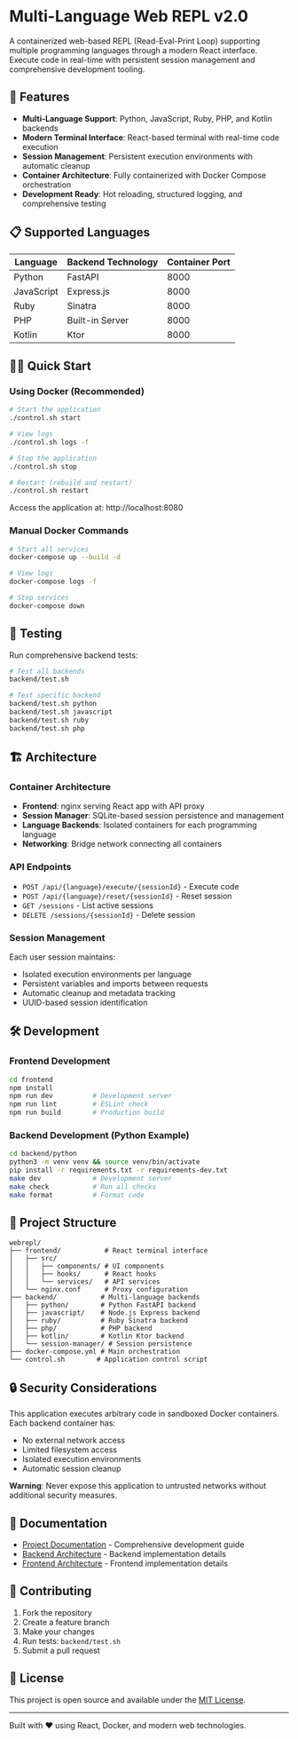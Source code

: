 # Multi-Language Web REPL v2.0

A containerized web-based REPL (Read-Eval-Print Loop) supporting multiple programming languages through a modern React interface. Execute code in real-time with persistent session management and comprehensive development tooling.

## 🚀 Features

- **Multi-Language Support**: Python, JavaScript, Ruby, PHP, and Kotlin backends
- **Modern Terminal Interface**: React-based terminal with real-time code execution
- **Session Management**: Persistent execution environments with automatic cleanup
- **Container Architecture**: Fully containerized with Docker Compose orchestration
- **Development Ready**: Hot reloading, structured logging, and comprehensive testing

## 📋 Supported Languages

| Language   | Backend Technology | Container Port |
|------------|-------------------|----------------|
| Python     | FastAPI           | 8000          |
| JavaScript | Express.js        | 8000          |
| Ruby       | Sinatra           | 8000          |
| PHP        | Built-in Server   | 8000          |
| Kotlin     | Ktor              | 8000          |

## 🏃‍♂️ Quick Start

### Using Docker (Recommended)

```bash
# Start the application
./control.sh start

# View logs
./control.sh logs -f

# Stop the application
./control.sh stop

# Restart (rebuild and restart)
./control.sh restart
```

Access the application at: http://localhost:8080

### Manual Docker Commands

```bash
# Start all services
docker-compose up --build -d

# View logs
docker-compose logs -f

# Stop services
docker-compose down
```

## 🧪 Testing

Run comprehensive backend tests:

```bash
# Test all backends
backend/test.sh

# Test specific backend
backend/test.sh python
backend/test.sh javascript
backend/test.sh ruby
backend/test.sh php
```

## 🏗️ Architecture

### Container Architecture
- **Frontend**: nginx serving React app with API proxy
- **Session Manager**: SQLite-based session persistence and management
- **Language Backends**: Isolated containers for each programming language
- **Networking**: Bridge network connecting all containers

### API Endpoints
- `POST /api/{language}/execute/{sessionId}` - Execute code
- `POST /api/{language}/reset/{sessionId}` - Reset session
- `GET /sessions` - List active sessions
- `DELETE /sessions/{sessionId}` - Delete session

### Session Management
Each user session maintains:
- Isolated execution environments per language
- Persistent variables and imports between requests
- Automatic cleanup and metadata tracking
- UUID-based session identification

## 🛠️ Development

### Frontend Development
```bash
cd frontend
npm install
npm run dev          # Development server
npm run lint         # ESLint check
npm run build        # Production build
```

### Backend Development (Python Example)
```bash
cd backend/python
python3 -m venv venv && source venv/bin/activate
pip install -r requirements.txt -r requirements-dev.txt
make dev             # Development server
make check           # Run all checks
make format          # Format code
```

## 📁 Project Structure

```
webrepl/
├── frontend/           # React terminal interface
│   ├── src/
│   │   ├── components/ # UI components
│   │   ├── hooks/      # React hooks
│   │   └── services/   # API services
│   └── nginx.conf      # Proxy configuration
├── backend/           # Multi-language backends
│   ├── python/        # Python FastAPI backend
│   ├── javascript/    # Node.js Express backend
│   ├── ruby/          # Ruby Sinatra backend
│   ├── php/           # PHP backend
│   ├── kotlin/        # Kotlin Ktor backend
│   └── session-manager/ # Session persistence
├── docker-compose.yml # Main orchestration
└── control.sh        # Application control script
```

## 🔒 Security Considerations

This application executes arbitrary code in sandboxed Docker containers. Each backend container has:
- No external network access
- Limited filesystem access
- Isolated execution environments
- Automatic session cleanup

**Warning**: Never expose this application to untrusted networks without additional security measures.

## 📖 Documentation

- [Project Documentation](CLAUDE.md) - Comprehensive development guide
- [Backend Architecture](backend/CLAUDE.md) - Backend implementation details
- [Frontend Architecture](frontend/CLAUDE.md) - Frontend implementation details

## 🤝 Contributing

1. Fork the repository
2. Create a feature branch
3. Make your changes
4. Run tests: `backend/test.sh`
5. Submit a pull request

## 📄 License

This project is open source and available under the [MIT License](LICENSE).

---

Built with ❤️ using React, Docker, and modern web technologies.